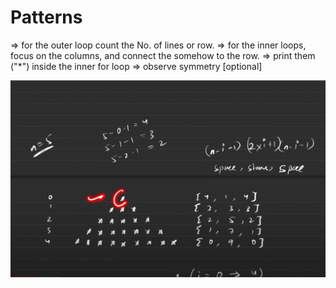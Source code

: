 # Patterns

=> for the outer loop count the No. of lines or row.
=> for the inner loops, focus on the columns, and connect the somehow to the row.
=> print them ("\*") inside the inner for loop
=> observe symmetry [optional]

![Alt text](image.png)
